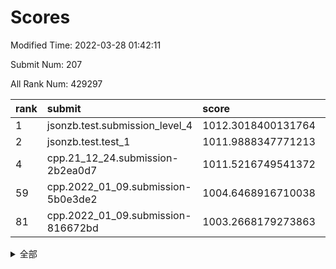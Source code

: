 # Scores

Modified Time: 2022-03-28 01:42:11

Submit Num: 207

All Rank Num: 429297

| rank |               submit               |       score        |       sigma        | pk_num |
| :--- | :--------------------------------- | :----------------- | :----------------- | :----- |
| 1    | jsonzb.test.submission_level_4     | 1012.3018400131764 | 0.81801753674024   | 8298   |
| 2    | jsonzb.test.test_1                 | 1011.9888347771213 | 0.8001781135544686 | 8297   |
| 4    | cpp.21_12_24.submission-2b2ea0d7   | 1011.5216749541372 | 0.7752478477340223 | 8295   |
| 59   | cpp.2022_01_09.submission-5b0e3de2 | 1004.6468916710038 | 0.7159058666984672 | 8293   |
| 81   | cpp.2022_01_09.submission-816672bd | 1003.2668179273863 | 0.7283005183661838 | 8293   |


<details>
<summary>全部</summary>

| rank |                 submit                 |       score        |       sigma        | pk_num |
| :--- | :------------------------------------- | :----------------- | :----------------- | :----- |
| 1    | jsonzb.test.submission_level_4         | 1012.3018400131764 | 0.81801753674024   | 8298   |
| 2    | jsonzb.test.test_1                     | 1011.9888347771213 | 0.8001781135544686 | 8297   |
| 3    | gobigger.level_3.submission_level_3_48 | 1011.7893648184771 | 0.7767108811267399 | 8296   |
| 4    | cpp.21_12_24.submission-2b2ea0d7       | 1011.5216749541372 | 0.7752478477340223 | 8295   |
| 5    | gobigger.level_3.submission_level_3_30 | 1011.4100765365544 | 0.7939056511224883 | 8300   |
| 6    | gobigger.level_3.submission_level_3_2  | 1011.4024580348515 | 0.776619937171172  | 8291   |
| 7    | gobigger.level_3.submission_level_3_44 | 1011.2177581822632 | 0.7826174560563256 | 8292   |
| 8    | gobigger.level_3.submission_level_3_33 | 1011.2128574665661 | 0.7750400811060505 | 8290   |
| 9    | gobigger.level_3.submission_level_3_11 | 1011.0574228527024 | 0.7639317791963337 | 8298   |
| 10   | gobigger.level_3.submission_level_3_21 | 1011.0343346222016 | 0.7829099587974289 | 8299   |
| 11   | gobigger.level_3.submission_level_3_10 | 1010.934720932166  | 0.787219884203675  | 8298   |
| 12   | gobigger.level_3.submission_level_3_37 | 1010.8549992658822 | 0.7828151400823202 | 8296   |
| 13   | gobigger.level_3.submission_level_3_22 | 1010.8114558592608 | 0.7779798690339741 | 8299   |
| 14   | gobigger.level_3.submission_level_3_19 | 1010.79856030745   | 0.7672275940487999 | 8291   |
| 15   | gobigger.level_3.submission_level_3_8  | 1010.7777069218627 | 0.7904269632814158 | 8291   |
| 16   | gobigger.level_3.submission_level_3_42 | 1010.7269477501677 | 0.7689345397822082 | 8292   |
| 17   | gobigger.level_3.submission_level_3_9  | 1010.5345875898448 | 0.7492914958102449 | 8289   |
| 18   | gobigger.level_3.submission_level_3_38 | 1010.5086411219152 | 0.7518433453027187 | 8295   |
| 19   | gobigger.level_3.submission_level_3_34 | 1010.4841682467708 | 0.7529222017278485 | 8296   |
| 20   | gobigger.level_3.submission_level_3_0  | 1010.4542596447304 | 0.7737131435983896 | 8293   |
| 21   | gobigger.level_3.submission_level_3_1  | 1010.4123905990313 | 0.7712747629813272 | 8297   |
| 22   | gobigger.level_3.submission_level_3_25 | 1010.4114573000882 | 0.76087746965674   | 8297   |
| 23   | gobigger.level_3.submission_level_3_28 | 1010.408222830337  | 0.7445487915753816 | 8291   |
| 24   | gobigger.level_3.submission_level_3_49 | 1010.3814350560233 | 0.7632181837716299 | 8290   |
| 25   | gobigger.level_3.submission_level_3_13 | 1010.3275623244197 | 0.768365825926551  | 8298   |
| 26   | gobigger.level_3.submission_level_3_47 | 1010.2970911734291 | 0.7526436722283567 | 8300   |
| 27   | gobigger.level_3.submission_level_3_46 | 1010.2844953410136 | 0.7618462034895765 | 8294   |
| 28   | gobigger.level_3.submission_level_3_24 | 1010.2557214459201 | 0.7529200227161332 | 8294   |
| 29   | gobigger.level_3.submission_level_3_20 | 1009.9563098441138 | 0.7808616678567187 | 8292   |
| 30   | gobigger.level_3.submission_level_3_31 | 1009.9352912078621 | 0.7805533266461062 | 8297   |
| 31   | gobigger.level_3.submission_level_3_36 | 1009.9175096878779 | 0.7468063172965836 | 8294   |
| 32   | gobigger.level_3.submission_level_3_17 | 1009.8535304243105 | 0.7475797213728108 | 8296   |
| 33   | gobigger.level_3.submission_level_3_29 | 1009.787029966131  | 0.7474288577589291 | 8292   |
| 34   | gobigger.level_3.submission_level_3_6  | 1009.7753158239095 | 0.7720120153846646 | 8295   |
| 35   | gobigger.level_3.submission_level_3_27 | 1009.6836871043147 | 0.7560740564364989 | 8296   |
| 36   | gobigger.level_3.submission_level_3_32 | 1009.6762387518947 | 0.7511588316380835 | 8295   |
| 37   | gobigger.level_3.submission_level_3_45 | 1009.6588491590044 | 0.7569217617129537 | 8297   |
| 38   | gobigger.level_3.submission_level_3_16 | 1009.5660916529955 | 0.747469108201727  | 8295   |
| 39   | gobigger.level_3.submission_level_3_18 | 1009.3944544254281 | 0.7593439016174991 | 8294   |
| 40   | gobigger.level_3.submission_level_3_26 | 1009.3230761133525 | 0.7583117826228567 | 8297   |
| 41   | gobigger.level_3.submission_level_3_40 | 1009.3138269649841 | 0.7664717118764095 | 8297   |
| 42   | gobigger.level_3.submission_level_3_7  | 1009.2867250631308 | 0.7746714652938769 | 8292   |
| 43   | gobigger.level_3.submission_level_3_43 | 1009.2377658963967 | 0.743002947473185  | 8292   |
| 44   | gobigger.level_3.submission_level_3_41 | 1009.1675868477088 | 0.7431643551001155 | 8298   |
| 45   | gobigger.level_3.submission_level_3_4  | 1009.1507595346233 | 0.7525744357181148 | 8298   |
| 46   | gobigger.level_3.submission_level_3_39 | 1009.1387545057034 | 0.7376411912909691 | 8296   |
| 47   | gobigger.level_3.submission_level_3_15 | 1009.1123056442298 | 0.7446161007058815 | 8296   |
| 48   | gobigger.level_3.submission_level_3_3  | 1009.0049535343979 | 0.7590632700936882 | 8303   |
| 49   | gobigger.level_3.submission_level_3_12 | 1008.8615493900061 | 0.7601517321716063 | 8291   |
| 50   | gobigger.level_3.submission_level_3_5  | 1008.7356624358648 | 0.7408775735010635 | 8297   |
| 51   | gobigger.level_3.submission_level_3_35 | 1008.6785737460957 | 0.7534698546543269 | 8296   |
| 52   | gobigger.level_3.submission_level_3_23 | 1008.5370357153382 | 0.744126983572224  | 8291   |
| 53   | gobigger.level_3.submission_level_3_14 | 1008.3101300548211 | 0.738053589023639  | 8292   |
| 54   | gobigger.level_1.submission_level_1_8  | 1005.3259524562909 | 0.7286802887079784 | 8296   |
| 55   | gobigger.level_1.submission_level_1_36 | 1005.163879047737  | 0.7112260090075282 | 8294   |
| 56   | gobigger.level_1.submission_level_1_12 | 1004.9459787166161 | 0.7312835115281958 | 8294   |
| 57   | gobigger.level_1.submission_level_1_1  | 1004.9437961633294 | 0.7260359983909258 | 8300   |
| 58   | gobigger.level_1.submission_level_1_23 | 1004.7110042872022 | 0.7107495177233458 | 8295   |
| 59   | cpp.2022_01_09.submission-5b0e3de2     | 1004.6468916710038 | 0.7159058666984672 | 8293   |
| 60   | gobigger.level_1.submission_level_1_41 | 1004.5341073155075 | 0.7215063253102941 | 8296   |
| 61   | gobigger.level_1.submission_level_1_21 | 1004.4938889546695 | 0.7229611105172796 | 8299   |
| 62   | gobigger.level_1.submission_level_1_35 | 1004.1874556317628 | 0.7166796929807139 | 8295   |
| 63   | gobigger.level_1.submission_level_1_34 | 1004.1615430268844 | 0.7211458296478968 | 8299   |
| 64   | gobigger.level_1.submission_level_1_2  | 1004.1326802606687 | 0.7214383435338154 | 8293   |
| 65   | gobigger.level_1.submission_level_1_22 | 1004.1275916570861 | 0.7162907794813528 | 8298   |
| 66   | gobigger.level_1.submission_level_1_44 | 1004.0781947671243 | 0.716397188049676  | 8297   |
| 67   | gobigger.level_1.submission_level_1_5  | 1003.9493827081045 | 0.7168547490295574 | 8302   |
| 68   | gobigger.level_1.submission_level_1_45 | 1003.9018661344435 | 0.7131216025541155 | 8297   |
| 69   | gobigger.level_1.submission_level_1_32 | 1003.8375788560086 | 0.7196369789084778 | 8295   |
| 70   | gobigger.level_1.submission_level_1_25 | 1003.8200437419463 | 0.7128302933959694 | 8302   |
| 71   | gobigger.level_1.submission_level_1_7  | 1003.819953691514  | 0.7132954145752608 | 8296   |
| 72   | gobigger.level_1.submission_level_1_39 | 1003.8172490442173 | 0.7194434057594042 | 8291   |
| 73   | gobigger.level_1.submission_level_1_4  | 1003.8029819099563 | 0.7195734312084675 | 8298   |
| 74   | gobigger.level_1.submission_level_1_15 | 1003.704715628761  | 0.7158268902473529 | 8299   |
| 75   | gobigger.level_1.submission_level_1_37 | 1003.6769502593584 | 0.7175740834513473 | 8291   |
| 76   | gobigger.level_1.submission_level_1_13 | 1003.5564867646628 | 0.7166835569624536 | 8293   |
| 77   | gobigger.level_1.submission_level_1_24 | 1003.4311200708589 | 0.7208463591648772 | 8294   |
| 78   | gobigger.level_1.submission_level_1_33 | 1003.3525795615427 | 0.7193430037644467 | 8296   |
| 79   | gobigger.level_1.submission_level_1_18 | 1003.3076237313793 | 0.7131560411782051 | 8298   |
| 80   | gobigger.level_1.submission_level_1_20 | 1003.3054854481818 | 0.7233711617316723 | 8295   |
| 81   | cpp.2022_01_09.submission-816672bd     | 1003.2668179273863 | 0.7283005183661838 | 8293   |
| 82   | gobigger.level_1.submission_level_1_3  | 1003.2587558391228 | 0.7133470775553353 | 8297   |
| 83   | gobigger.level_1.submission_level_1_9  | 1003.1222012224505 | 0.7285226692052115 | 8300   |
| 84   | gobigger.level_1.submission_level_1_47 | 1003.1012246653388 | 0.7199576840783715 | 8300   |
| 85   | gobigger.level_1.submission_level_1_28 | 1002.9388640770612 | 0.7048655606458264 | 8296   |
| 86   | gobigger.level_1.submission_level_1_46 | 1002.9369607242583 | 0.724106297709842  | 8296   |
| 87   | gobigger.level_1.submission_level_1_48 | 1002.911600098499  | 0.7148281032586434 | 8294   |
| 88   | gobigger.level_1.submission_level_1_11 | 1002.8444957273774 | 0.7200801709619005 | 8290   |
| 89   | gobigger.level_1.submission_level_1_30 | 1002.8092316274783 | 0.7129005408473041 | 8298   |
| 90   | gobigger.level_1.submission_level_1_38 | 1002.8023653917738 | 0.720996451035032  | 8296   |
| 91   | gobigger.level_1.submission_level_1_10 | 1002.7845436197114 | 0.7099997951059682 | 8298   |
| 92   | gobigger.level_1.submission_level_1_6  | 1002.7520330203589 | 0.7083773529086511 | 8293   |
| 93   | gobigger.level_1.submission_level_1_17 | 1002.6461848403262 | 0.7248065522885572 | 8299   |
| 94   | gobigger.level_1.submission_level_1_0  | 1002.6145926897058 | 0.720375652630312  | 8297   |
| 95   | gobigger.level_1.submission_level_1_29 | 1002.6004826677827 | 0.7165886593651684 | 8298   |
| 96   | gobigger.level_1.submission_level_1_27 | 1002.5985831381082 | 0.7111902045085693 | 8297   |
| 97   | gobigger.level_1.submission_level_1_14 | 1002.549880387059  | 0.7142794611995358 | 8295   |
| 98   | gobigger.level_1.submission_level_1_31 | 1002.4625216072523 | 0.7052175776813939 | 8297   |
| 99   | gobigger.level_1.submission_level_1_16 | 1002.3827935437378 | 0.7161637738211648 | 8295   |
| 100  | gobigger.level_1.submission_level_1_40 | 1002.2104028567242 | 0.7115657726530414 | 8295   |
| 101  | gobigger.level_1.submission_level_1_49 | 1002.1402275500461 | 0.70736850600909   | 8295   |
| 102  | gobigger.level_1.submission_level_1_43 | 1002.1397714434564 | 0.7174593022156867 | 8293   |
| 103  | gobigger.level_1.submission_level_1_42 | 1001.7362778824264 | 0.7142404270546644 | 8296   |
| 104  | gobigger.level_1.submission_level_1_19 | 1001.7327964779557 | 0.7117927696562992 | 8294   |
| 105  | gobigger.level_1.submission_level_1_26 | 1001.1353485717365 | 0.7130094894456841 | 8290   |
| 106  | gobigger.random.submission_random_8    | 997.3270789527811  | 0.7182057301906245 | 8296   |
| 107  | gobigger.random.submission_random_9    | 997.3204184170295  | 0.7126471876510415 | 8297   |
| 108  | gobigger.random.submission_random_16   | 997.0533491973272  | 0.7067163168205925 | 8296   |
| 109  | gobigger.random.submission_random_7    | 997.031179169465   | 0.705378205709107  | 8300   |
| 110  | gobigger.random.submission_random_27   | 997.0198854470947  | 0.7072877371594887 | 8295   |
| 111  | gobigger.random.submission_random_41   | 997.0149414632288  | 0.6979828138550476 | 8293   |
| 112  | gobigger.random.submission_random_44   | 997.0133251474119  | 0.7128060784368854 | 8298   |
| 113  | gobigger.random.submission_random_45   | 996.8796252790146  | 0.7025481729722632 | 8297   |
| 114  | gobigger.random.submission_random_12   | 996.8756006459553  | 0.7147732803762707 | 8292   |
| 115  | gobigger.random.submission_random_28   | 996.8056765505199  | 0.6995165481383021 | 8297   |
| 116  | gobigger.random.submission_random_34   | 996.7427177855128  | 0.7175533159963094 | 8295   |
| 117  | gobigger.random.submission_random_4    | 996.7055184213303  | 0.7013519351549062 | 8297   |
| 118  | gobigger.random.submission_random_49   | 996.6799149398989  | 0.7066223341521897 | 8297   |
| 119  | gobigger.random.submission_random_35   | 996.6413133216554  | 0.6962023869928518 | 8292   |
| 120  | gobigger.random.submission_random_39   | 996.6207614607777  | 0.7012818942566671 | 8299   |
| 121  | gobigger.random.submission_random_10   | 996.5946870413879  | 0.7177623585014077 | 8300   |
| 122  | gobigger.random.submission_random_19   | 996.4084458405363  | 0.7084546369651344 | 8296   |
| 123  | gobigger.random.submission_random_6    | 996.3412547535104  | 0.7035269757039717 | 8300   |
| 124  | gobigger.random.submission_random_14   | 996.2718812301645  | 0.71252374390935   | 8300   |
| 125  | gobigger.random.submission_random_17   | 996.1809161840658  | 0.7041246154609389 | 8298   |
| 126  | gobigger.random.submission_random_48   | 996.1209027227543  | 0.7132407835173379 | 8295   |
| 127  | gobigger.random.submission_random_21   | 996.0567032982294  | 0.714350427184548  | 8294   |
| 128  | gobigger.random.submission_random_13   | 996.0558801157166  | 0.7108589954872503 | 8300   |
| 129  | gobigger.random.submission_random_2    | 996.0288500881614  | 0.7116362516820418 | 8298   |
| 130  | gobigger.random.submission_random_30   | 995.9114275308241  | 0.7132754450851742 | 8294   |
| 131  | gobigger.random.submission_random_0    | 995.8443322275693  | 0.7118039307753522 | 8295   |
| 132  | gobigger.random.submission_random_36   | 995.8243751975048  | 0.7210621506715461 | 8289   |
| 133  | gobigger.random.submission_random_46   | 995.794760624538   | 0.7032084506597728 | 8295   |
| 134  | gobigger.random.submission_random_37   | 995.7918115059704  | 0.6882843206675092 | 8294   |
| 135  | gobigger.random.submission_random_38   | 995.770558878771   | 0.7118539191737925 | 8292   |
| 136  | gobigger.random.submission_random_26   | 995.7370526820079  | 0.7221472171981035 | 8295   |
| 137  | gobigger.random.submission_random_20   | 995.6434365180797  | 0.7103808150286196 | 8293   |
| 138  | gobigger.random.submission_random_31   | 995.5997155823917  | 0.7071373277029022 | 8297   |
| 139  | gobigger.random.submission_random_25   | 995.5756939497946  | 0.7300689317178545 | 8296   |
| 140  | gobigger.random.submission_random_11   | 995.5483281141511  | 0.7023671142821125 | 8293   |
| 141  | gobigger.random.submission_random_43   | 995.5137463458968  | 0.7131480311754077 | 8301   |
| 142  | gobigger.random.submission_random_47   | 995.4528513045462  | 0.704388407842544  | 8298   |
| 143  | gobigger.random.submission_random_18   | 995.4028839503405  | 0.7166148351218784 | 8298   |
| 144  | gobigger.random.submission_random_42   | 995.3851494266426  | 0.7052674097114133 | 8295   |
| 145  | gobigger.random.submission_random_33   | 995.366097698948   | 0.723869667176821  | 8300   |
| 146  | gobigger.random.submission_random_32   | 995.3631620764359  | 0.708774716996013  | 8293   |
| 147  | gobigger.random.submission_random_29   | 995.2893590317902  | 0.717419385943106  | 8291   |
| 148  | gobigger.random.submission_random_40   | 995.2665341583717  | 0.7159237759364682 | 8297   |
| 149  | gobigger.random.submission_random_23   | 995.2104473381384  | 0.7010289574525341 | 8294   |
| 150  | gobigger.random.submission_random_15   | 995.1849679317535  | 0.7116535114703991 | 8294   |
| 151  | gobigger.random.submission_random_24   | 995.1251399711925  | 0.7158247579933538 | 8297   |
| 152  | gobigger.random.submission_random_5    | 994.9688349492391  | 0.7126135582585826 | 8296   |
| 153  | gobigger.random.submission_random_1    | 994.9041153261921  | 0.7192415514815991 | 8293   |
| 154  | gobigger.level_2.submission_level_2_43 | 994.6738789865005  | 0.7238278246714491 | 8298   |
| 155  | gobigger.random.submission_random_22   | 994.2758976832536  | 0.7246464339024751 | 8296   |
| 156  | gobigger.level_2.submission_level_2_9  | 994.1846555620806  | 0.7172942106400427 | 8296   |
| 157  | gobigger.random.submission_random_3    | 994.1824644296385  | 0.7258219103913945 | 8295   |
| 158  | gobigger.level_2.submission_level_2_27 | 993.8455075928514  | 0.7215751203432534 | 8295   |
| 159  | gobigger.level_2.submission_level_2_2  | 993.6663233835886  | 0.7301230197289653 | 8297   |
| 160  | gobigger.level_2.submission_level_2_6  | 993.6580172695668  | 0.7406039094210515 | 8291   |
| 161  | gobigger.level_2.submission_level_2_19 | 993.5901579439115  | 0.7358528613995359 | 8299   |
| 162  | gobigger.level_2.submission_level_2_46 | 993.3328876011504  | 0.7308098428515114 | 8298   |
| 163  | gobigger.level_2.submission_level_2_12 | 993.2183705289148  | 0.7542281184738799 | 8290   |
| 164  | gobigger.level_2.submission_level_2_28 | 993.1735728465165  | 0.7341680800031802 | 8291   |
| 165  | gobigger.level_2.submission_level_2_36 | 993.0884782966332  | 0.7447842537194886 | 8297   |
| 166  | gobigger.level_2.submission_level_2_25 | 993.0653690725059  | 0.726043273754577  | 8299   |
| 167  | gobigger.level_2.submission_level_2_45 | 993.0181179057785  | 0.7409114587304121 | 8295   |
| 168  | gobigger.level_2.submission_level_2_29 | 992.9528032259723  | 0.7250444297825638 | 8293   |
| 169  | gobigger.level_2.submission_level_2_30 | 992.7821156769147  | 0.749653687388709  | 8300   |
| 170  | gobigger.level_2.submission_level_2_31 | 992.6094894947331  | 0.7350917174634221 | 8293   |
| 171  | gobigger.level_2.submission_level_2_10 | 992.5834635097018  | 0.741877999998589  | 8296   |
| 172  | gobigger.level_2.submission_level_2_8  | 992.5161791614564  | 0.7293653773105617 | 8296   |
| 173  | gobigger.level_2.submission_level_2_1  | 992.4869654992041  | 0.7462340420336725 | 8297   |
| 174  | gobigger.level_2.submission_level_2_5  | 992.4622850986358  | 0.7342304901282274 | 8297   |
| 175  | gobigger.level_2.submission_level_2_21 | 992.4242768432451  | 0.7587773943968247 | 8295   |
| 176  | gobigger.level_2.submission_level_2_33 | 992.3781978193765  | 0.7497533317300759 | 8295   |
| 177  | gobigger.level_2.submission_level_2_16 | 992.3514774897653  | 0.7448834751810232 | 8295   |
| 178  | gobigger.level_2.submission_level_2_32 | 992.3273641568827  | 0.7317947596954525 | 8297   |
| 179  | gobigger.level_2.submission_level_2_3  | 992.2988889972647  | 0.7649269310622301 | 8297   |
| 180  | gobigger.level_2.submission_level_2_44 | 992.2363872350185  | 0.7329568012754253 | 8296   |
| 181  | gobigger.level_2.submission_level_2_37 | 992.1528096383861  | 0.74588799985905   | 8297   |
| 182  | gobigger.level_2.submission_level_2_4  | 992.0076751286297  | 0.7406323768916814 | 8297   |
| 183  | gobigger.level_2.submission_level_2_38 | 991.9845150800725  | 0.7543144466652043 | 8293   |
| 184  | gobigger.level_2.submission_level_2_39 | 991.9755594772221  | 0.7462145655308542 | 8293   |
| 185  | gobigger.level_2.submission_level_2_49 | 991.9499951769893  | 0.7532477736227884 | 8295   |
| 186  | gobigger.level_2.submission_level_2_48 | 991.8941637336746  | 0.7450033831762668 | 8298   |
| 187  | gobigger.level_2.submission_level_2_42 | 991.8525152010667  | 0.7463028747134471 | 8297   |
| 188  | gobigger.level_2.submission_level_2_17 | 991.8419576185456  | 0.7324270926305798 | 8293   |
| 189  | gobigger.level_2.submission_level_2_20 | 991.6614953426674  | 0.7517843702127879 | 8295   |
| 190  | gobigger.level_2.submission_level_2_22 | 991.6344354589583  | 0.7679086260861646 | 8296   |
| 191  | gobigger.level_2.submission_level_2_18 | 991.5558677226085  | 0.7409873089562815 | 8296   |
| 192  | gobigger.level_2.submission_level_2_13 | 991.4620888199371  | 0.7610134209968201 | 8300   |
| 193  | gobigger.level_2.submission_level_2_24 | 991.3354433072885  | 0.7750864900544382 | 8299   |
| 194  | gobigger.level_2.submission_level_2_34 | 991.3089014130488  | 0.7556404649817458 | 8298   |
| 195  | gobigger.level_2.submission_level_2_23 | 991.2812325924618  | 0.7592664153689942 | 8296   |
| 196  | gobigger.level_2.submission_level_2_15 | 991.25850645859    | 0.7450450890239246 | 8299   |
| 197  | gobigger.level_2.submission_level_2_0  | 991.2110312589766  | 0.7696136645374761 | 8301   |
| 198  | gobigger.level_2.submission_level_2_35 | 991.034763121145   | 0.7709054091148961 | 8293   |
| 199  | gobigger.level_2.submission_level_2_26 | 990.9306435766088  | 0.7743198804523738 | 8297   |
| 200  | gobigger.level_2.submission_level_2_41 | 990.7933809013695  | 0.7640800938793529 | 8290   |
| 201  | gobigger.level_2.submission_level_2_47 | 990.7522993562887  | 0.7470061570984484 | 8294   |
| 202  | gobigger.level_2.submission_level_2_40 | 990.2229966090009  | 0.772908589856463  | 8299   |
| 203  | gobigger.level_2.submission_level_2_7  | 990.2030636127455  | 0.7582385096107148 | 8297   |
| 204  | gobigger.level_2.submission_level_2_14 | 990.0080189501898  | 0.7543911359219272 | 8292   |
| 205  | gobigger.level_2.submission_level_2_11 | 989.1456402642146  | 0.7784686681802246 | 8289   |
| 206  | gobigger.none.submission_none_0        | 978.1680229787092  | 1.3674327702461346 | 8295   |
| 207  | gobigger.none.submission_none_1        | 975.6202624241931  | 1.5445373873642283 | 8292   |

</details>